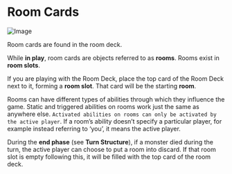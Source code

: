 # Room Cards

![Image](https://foursouls.com/wp-content/uploads/2021/10/RoomCardBack-1024x751.png#93x128)

Room cards are found in the room deck.

While **in play**, room cards are objects referred to as **rooms**. Rooms exist in **room slots**.

If you are playing with the Room Deck, place the top card of the Room Deck next to it, forming a **room slot**. That card will be the starting **room**.

Rooms can have different types of abilities through which they influence the game. Static and triggered abilities on rooms work just the same as anywhere else. `Activated abilities on rooms can only be activated by the active player`. If a room’s ability doesn’t specify a particular player, for example instead referring to ‘you’, it means the active player.

During the **end phase** (see **Turn Structure**), if a monster died during the turn, the active player can choose to put a room into discard. If that room slot is empty following this, it will be filled with the top card of the room deck.